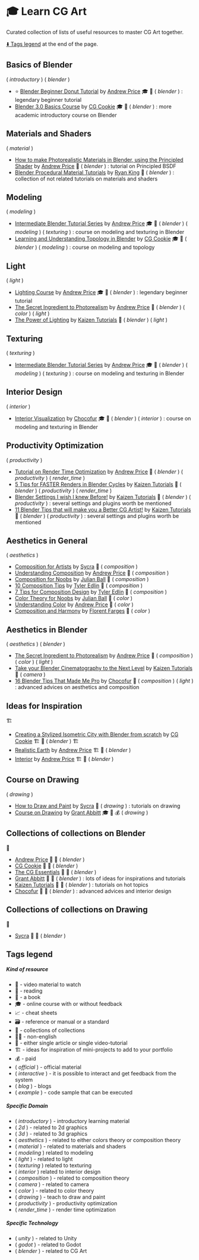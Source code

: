 # :mortar_board: Learn CG Art

Curated collection of lists of useful resources to master CG Art together.

[:arrow_down: Tags legend](#tags-legend) at the end of the page.

<!-- - []() by []() : -->

## Basics of Blender

( _introductory_ ) ( _blender_ )

- :star: [Blender Beginner Donut Tutorial](https://www.youtube.com/playlist?list=PLjEaoINr3zgFX8ZsChQVQsuDSjEqdWMAD) by [Andrew Price](https://www.youtube.com/@blenderguru) :mortar_board: :movie_camera: ( _blender_ ) : legendary beginner tutorial
- [Blender 3.0 Basics Course](https://www.youtube.com/playlist?list=PL3GeP3YLZn5ixsnIOIx9tB4v6s-rsw48X) by [CG Cookie](https://www.youtube.com/@cg_cookie) :mortar_board: :movie_camera: ( _blender_ ) : more academic introductory course on Blender

## Materials and Shaders

( _material_ )

- [How to make Photorealistic Materials in Blender, using the Principled Shader](https://www.youtube.com/watch?v=4H5W6C_Mbck) by [Andrew Price](https://www.youtube.com/@blenderguru) :movie_camera: ( _blender_ ) : tutorial on Principled BSDF
- [Blender Procedural Material Tutorials](https://www.youtube.com/playlist?list=PLsGl9GczcgBs6TtApKKK-L_0Nm6fovNPk) by [Ryan King](https://www.youtube.com/@RyanKingArt) :movie_camera: ( _blender_ ) : collection of not related tutorials on materials and shaders

## Modeling

( _modeling_ )

- [Intermediate Blender Tutorial Series](https://www.youtube.com/playlist?list=PLjEaoINr3zgHJVJF3T3CFUAZ6z11jKg6a) by [Andrew Price](https://www.youtube.com/@blenderguru) :mortar_board: :movie_camera: ( _blender_ ) ( _modeling_ ) ( _texturing_ ) : course on modeling and texturing in Blender
- [Learning and Understanding Topology in Blender](https://www.youtube.com/playlist?list=PL3GeP3YLZn5irhqsD6_Srf-CeimYPonaK) by [CG Cookie](https://www.youtube.com/@cg_cookie) :mortar_board: :movie_camera: ( _blender_ ) ( _modeling_ ) : course on modeling and topology

## Light

( _light_ )

- [Lighting Course](https://www.youtube.com/playlist?list=PLjEaoINr3zgH9vCr47kSS5W8PEJBNIiwK) by [Andrew Price](https://www.youtube.com/@blenderguru) :mortar_board: :movie_camera: ( _blender_ ) : legendary beginner tutorial
- [The Secret Ingredient to Photorealism](hhttps://www.youtube.com/watch?v=m9AT7H4GGrA) by [Andrew Price](https://www.youtube.com/@blenderguru) :movie_camera: ( _blender_ ) ( _color_ ) ( _light_ )
- [The Power of Lighting](https://www.youtube.com/watch?v=ElMM3u2MO5k) by [Kaizen Tutorials](https://www.youtube.com/@KaizenTutorials) :movie_camera: ( _blender_ ) ( _light_ )

## Texturing

( _texturing_ )

- [Intermediate Blender Tutorial Series](https://www.youtube.com/playlist?list=PLjEaoINr3zgHJVJF3T3CFUAZ6z11jKg6a) by [Andrew Price](https://www.youtube.com/@blenderguru) :mortar_board: :movie_camera: ( _blender_ ) ( _modeling_ ) ( _texturing_ ) : course on modeling and texturing in Blender

## Interior Design

( _interior_ )

- [Interior Visualization](https://www.youtube.com/playlist?list=PLYVR0A4acpNaFiTL-qmxH8fm4DJxqq-vp) by [Chocofur](https://www.youtube.com/@Chocofur) :mortar_board: :movie_camera: ( _blender_ ) ( _interior_ ) : course on modeling and texturing in Blender

## Productivity Optimization

( _productivity_ )

- [Tutorial on Render Time Optimization](https://www.youtube.com/watch?v=JCLSJg9sdNI) by [Andrew Price](https://www.youtube.com/@blenderguru) :movie_camera: ( _blender_ ) ( _productivity_ ) ( _render_time_ )
- [5 Tips for FASTER Renders in Blender Cycles](https://www.youtube.com/watch?v=VEdd9CynwQU) by [Kaizen Tutorials](https://www.youtube.com/@KaizenTutorials) :movie_camera: ( _blender_ ) ( _productivity_ ) ( _render_time_ )
- [Blender Settings I wish I knew Before!](https://www.youtube.com/watch?v=fcgctjmfhc8) by [Kaizen Tutorials](https://www.youtube.com/@KaizenTutorials) :movie_camera: ( _blender_ ) ( _productivity_ ) : several settings and plugins worth be mentioned
- [11 Blender Tips that will make you a Better CG Artist!](https://www.youtube.com/watch?v=944D33KvhmA) by [Kaizen Tutorials](https://www.youtube.com/@KaizenTutorials) :movie_camera: ( _blender_ ) ( _productivity_ ) : several settings and plugins worth be mentioned

## Aesthetics in General

( _aesthetics_ )

- [Composition for Artists](https://www.youtube.com/playlist?list=PLV2X3tgajVlHEWoxhxHBV5JyU7R80LT9R) by [Sycra](https://www.youtube.com/@Sycra) :movie_camera: ( _composition_ )
- [Understanding Composition](https://www.youtube.com/watch?v=O8i7OKbWmRM) by [Andrew Price](https://www.youtube.com/@blenderguru) :movie_camera: ( _composition_ )
- [Composition for Noobs](https://www.youtube.com/watch?v=9VVzCr3c9Jk) by [Julian Ball](https://www.youtube.com/@FlowStudio) :movie_camera: ( _composition_ )
- [10 Composition Tips](https://www.youtube.com/watch?v=JuEkb6FNptE) by [Tyler Edlin](https://www.youtube.com/@TylerEdlin84) :movie_camera: ( _composition_ )
- [7 Tips for Composition Design](https://www.youtube.com/watch?v=JuEkb6FNptE) by [Tyler Edlin](https://www.youtube.com/@TylerEdlin84) :movie_camera: ( _composition_ )
- [Color Theory for Noobs](https://www.youtube.com/watch?v=AvgCkHrcj90) by [Julian Ball](https://www.youtube.com/@FlowStudio) :movie_camera: ( _color_ )
- [Understanding Color](https://www.youtube.com/watch?v=Qj1FK8n7WgY) by [Andrew Price](https://www.youtube.com/@blenderguru) :movie_camera: ( _color_ )
- [Composition and Harmony](https://www.youtube.com/watch?v=p0rVUhXnmpY) by [Florent Farges](https://www.youtube.com/@FlorentFargesarts) :movie_camera: ( _color_ )

## Aesthetics in Blender

( _aesthetics_ ) ( _blender_ )

- [The Secret Ingredient to Photorealism](hhttps://www.youtube.com/watch?v=m9AT7H4GGrA) by [Andrew Price](https://www.youtube.com/@blenderguru) :movie_camera: ( _composition_ ) ( _color_ ) ( _light_ )
- [Take your Blender Cinematography to the Next Level](https://www.youtube.com/watch?v=h3ouYgJ0hUk) by [Kaizen Tutorials](https://www.youtube.com/@KaizenTutorials) :movie_camera: ( _camera_ )
- [16 Blender Tips That Made Me Pro](https://www.youtube.com/watch?v=Y8QGgOvwa94) by [Chocofur](https://www.youtube.com/@Chocofur) :movie_camera: ( _composition_ ) ( _light_ ) : advanced advices on aesthetics and composition

## Ideas for Inspiration

:building_construction:

- [Creating a Stylized Isometric City with Blender from scratch](https://www.youtube.com/watch?v=YvGfPzUu-Fw) by [CG Cookie](https://www.youtube.com/@cg_cookie) :building_construction: :movie_camera: ( _blender_ ) :building_construction:
- [Realistic Earth](https://www.youtube.com/watch?v=0YZzHn0iz8U) by [Andrew Price](https://www.youtube.com/@blenderguru) :building_construction: :movie_camera: ( _blender_ )
- [Interior](https://www.youtube.com/watch?v=DJRBv917CI0) by [Andrew Price](https://www.youtube.com/@blenderguru) :building_construction: :movie_camera: ( _blender_ )

## Course on Drawing

( _drawing_ )

- [How to Draw and Paint](https://www.youtube.com/playlist?list=PL0373FA2B3CD4C899) by [Sycra](https://www.youtube.com/@Sycra) :movie_camera: ( _drawing_ ) : tutorials on drawing
- [Course on Drawing](https://www.gamedev.tv/p/complete-drawing/?coupon_code=GRABBITT) by [Grant Abbitt](https://www.youtube.com/@TheCGEssentials) :mortar_board: :movie_camera: :moneybag: ( _drawing_ )

## Collections of collections on Blender

:open_file_folder:

- [Andrew Price](https://www.youtube.com/@blenderguru) :open_file_folder: :movie_camera: ( _blender_ )
- [CG Cookie](https://www.youtube.com/@cg_cookie) :open_file_folder: :movie_camera: ( _blender_ )
- [The CG Essentials](https://www.youtube.com/@TheCGEssentials) :open_file_folder: :movie_camera: ( _blender_ )
- [Grant Abbitt](https://www.youtube.com/@grabbitt) :open_file_folder: :movie_camera: ( _blender_ ) : lots of ideas for inspirations and tutorials
- [Kaizen Tutorials](https://www.youtube.com/@KaizenTutorials) :open_file_folder: :movie_camera: ( _blender_ ) : tutorials on hot topics
- [Chocofur](https://www.youtube.com/@Chocofur) :open_file_folder: :movie_camera: ( _blender_ ) : advanced advices and interior design

## Collections of collections on Drawing

:open_file_folder:

- [Sycra](https://www.youtube.com/@Sycra) :open_file_folder: :movie_camera: ( _blender_ )

## Tags legend

##### Kind of resource

- :movie_camera: - video material to watch
- :page_facing_up: - reading
- :book: - a book
- :mortar_board: - online course with or without feedback
- :chart_with_upwards_trend: - cheat sheets
- :card_file_box: - reference or manual or a standard
- :open_file_folder: - collections of collections
- :pirate_flag: - non-english
- :page_facing_up: - either single article or single video-tutorial
- :building_construction: - ideas for inspiration of mini-projects to add to your portfolio
- :moneybag: - paid
- ( _official_ ) - official material
- ( _interactive_ ) - it is possible to interact and get feedback from the system
- ( _blog_ ) - blogs
- ( _example_ ) - code sample that can be executed

##### Specific Domain

- ( _introductory_ ) - introductory learning material
- ( _2d_ ) - related to 2d graphics
- ( _3d_ ) - related to 3d graphics
- ( _aesthetics_ ) - related to either colors theory or composition theory
- ( _material_ ) - related to materials and shaders
- ( _modeling_ ) related to modeling
- ( _light_ ) - related to light
- ( _texturing_ ) related to texturing
- ( _interior_ ) related to interior design
- ( _composition_ ) - related to composition theory
- ( _camera_ ) - related to camera
- ( _color_ ) - related to color theory
- ( _drawing_ ) - teach to draw and paint
- ( _productivity_ ) - productivity optimization
- ( _render_time_ ) - render time optimization

##### Specific Technology

- ( _unity_ ) - related to Unity
- ( _godot_ ) - related to Godot
- ( _blender_ ) - related to CG Art
